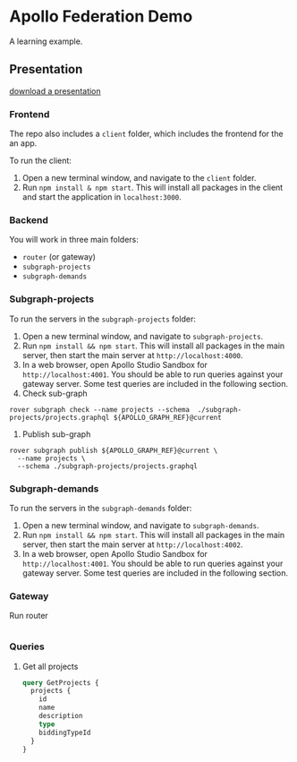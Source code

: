 # Apollo Federation Demo

A learning example.

## Presentation

[download a presentation](https://github.com/julia-dizhak/poc-apollo-federation-demo/blob/main/presentation/GraphQL-federation.pptx)


### Frontend

The repo also includes a `client` folder, which includes the frontend for the an app. 

To run the client:

1. Open a new terminal window, and navigate to the `client` folder.
1. Run `npm install & npm start`. This will install all packages in the client and start the application in `localhost:3000`.


### Backend

You will work in three main folders:

- `router` (or gateway)
- `subgraph-projects`
- `subgraph-demands`


### Subgraph-projects

To run the servers in the `subgraph-projects` folder:

1. Open a new terminal window, and navigate to `subgraph-projects`.
1. Run `npm install && npm start`. This will install all packages in the main server, then start the main server at `http://localhost:4000`.
1. In a web browser, open Apollo Studio Sandbox for `http://localhost:4001`. You should be able to run queries against your gateway server. Some test queries are included in the following section.
1. Check sub-graph
```
rover subgraph check --name projects --schema  ./subgraph-projects/projects.graphql ${APOLLO_GRAPH_REF}@current

```
1. Publish sub-graph
```
rover subgraph publish ${APOLLO_GRAPH_REF}@current \
  --name projects \
  --schema ./subgraph-projects/projects.graphql 
```


### Subgraph-demands

To run the servers in the `subgraph-demands` folder:

1. Open a new terminal window, and navigate to `subgraph-demands`.
1. Run `npm install && npm start`. This will install all packages in the main server, then start the main server at `http://localhost:4002`.
1. In a web browser, open Apollo Studio Sandbox for `http://localhost:4001`. You should be able to run queries against your gateway server. Some test queries are included in the following section.


### Gateway

Run router

```APOLLO_KEY=service:Archlet-test-Graph:${APOLLO_KEY} APOLLO_GRAPH_REF=${APOLLO_GRAPH_REF}@current ./router --config ./config.yaml
```

### Queries

1. Get all projects

   ```graphql
   query GetProjects {
     projects {
       id
       name
       description
       type
       biddingTypeId
     }
   }
   ```
